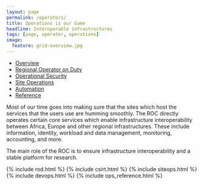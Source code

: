 ```yaml
---
layout: page
permalink: /operators/
title: Operations is our Game
headline: Interoperable infrastructures
tags: [page, operator, operations]
image:
  feature: grid-overview.jpg
---
```

<div class="bordered-bottom">
  <!-- Nav tabs -->
  <ul class="nav nav-tabs bordered-top" role="tablist">
    <li role="presentation" class="active"><a href="#overview" aria-controls="overview" role="tab" data-toggle="tab">Overview</a></li>
    <li role="presentation"><a href="#rod" aria-controls="rod" role="tab" data-toggle="tab">Regional Operator on Duty</a></li>
    <li role="presentation"><a href="#csirt" aria-controls="csirt" role="tab" data-toggle="tab">Operational Security</a></li>
    <li role="presentation"><a href="#site" aria-controls="site" role="tab" data-toggle="tab">Site Operations</a></li>
    <li role="presentation"><a href="#devops" aria-controls="devops" role="tab" data-toggle="tab">Automation</a></li>
    <li role="presentation"><a href="#reference" aria-controls="reference" role="tab" data-toggle="tab">Reference</a></li>
  </ul>

  <!-- Tab panes -->
  <div class="tab-content">
    <div role="tabpanel" class="tab-pane active" id="overview">
      <div class="post-body border-top border-bottom">
Most of our time goes into making sure that the sites which host the services that the users use are humming smoothly. The ROC directly operates certain core services which enable infrastructure interoperability between Africa, Europe and other regional infrastructures.  These include information, identity, workload and data management, monitoring, accounting, and more.

The main role of the ROC is to ensure infrastructure interoperability and a stable platform for research.
      </div> <!-- post-body -->
    </div>
{% include rod.html %}
{% include csirt.html %}
{% include siteops.html %}
{% include devops.html %}
{% include ops_reference.html %}
</div>
